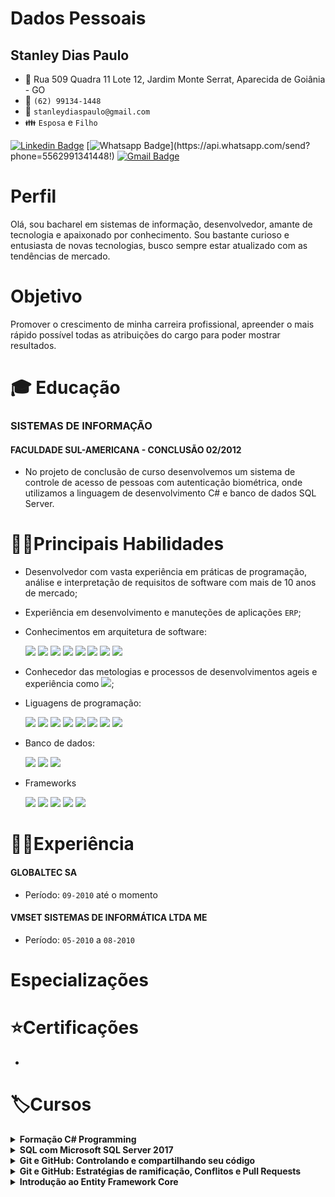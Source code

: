 # Dados Pessoais
## Stanley Dias Paulo 
* :triangular_flag_on_post: Rua 509 Quadra 11 Lote 12, Jardim Monte Serrat, Aparecida de Goiânia - GO
* :iphone: `(62) 99134-1448`
* :email: `stanleydiaspaulo@gmail.com`
* :family: `Esposa` e `Filho`

[![Linkedin Badge](https://img.shields.io/badge/-Linkedin-blue?style=flat-square&logo=Linkedin&logoColor=white&link=https://www.linkedin.com/in/stanleydiaspaulo/)](https://www.linkedin.com/in/stanleydiaspaulo/)
[![Whatsapp Badge](https://img.shields.io/badge/-Whatsapp-4CA143?style=flat-square&labelColor=4CA143&logo=whatsapp&logoColor=white&link=https://api.whatsapp.com/send?phone=5562991341448!)](https://api.whatsapp.com/send?phone=5562991341448!)
[![Gmail Badge](https://img.shields.io/badge/-Gmail-c14438?style=flat-square&logo=Gmail&logoColor=white&link=mailto:stanleydiaspaulo@gmail.com)](mailto:stanleydiaspaulo@gmail.com)

# Perfil
Olá, sou bacharel em sistemas de informação, desenvolvedor, amante de tecnologia e apaixonado por conhecimento. Sou bastante curioso e entusiasta de novas tecnologias, busco sempre estar atualizado com as tendências de mercado.

# Objetivo
Promover o crescimento de minha carreira profissional, apreender o mais rápido possível todas as atribuições do cargo para poder mostrar resultados.

# :mortar_board: Educação
### SISTEMAS DE INFORMAÇÃO
#### FACULDADE SUL-AMERICANA - CONCLUSÃO 02/2012
* No projeto de conclusão de curso desenvolvemos um sistema de controle de acesso de pessoas com autenticação biométrica, onde utilizamos a linguagem de desenvolvimento C# e banco de dados SQL Server.

# 👨‍💻Principais Habilidades
* Desenvolvedor com vasta experiência em práticas de programação, análise e interpretação de requisitos de software com mais de 10 anos de mercado;
* Experiência em desenvolvimento e manuteções de aplicações `ERP`;
* Conhecimentos em arquitetura de software:

    <img src="https://img.shields.io/badge/%20-OOP-green"/>
    <img src="https://img.shields.io/badge/%20-SOLID-blue"/>
    <img src="https://img.shields.io/badge/-Clean%20Code-lightgrey"/>
    <img src="https://img.shields.io/badge/%20-Design%20Patterns-orange"/>
    <img src="https://img.shields.io/badge/%20-DDD-yellowgreen"/>
    <img src="https://img.shields.io/badge/%20-CQRS-blue"/>
    <img src="https://img.shields.io/badge/%20-TDD-lightgrey"/>
    <img src="https://img.shields.io/badge/%20-BDD-brightgreen"/>
* Conhecedor das metologias e processos de desenvolvimentos ageis e experiência como <img src="https://img.shields.io/badge/SCRUM-MASTER-blue"/>;
* Liguagens de programação:

    <img src="https://img.shields.io/badge/%20-C%23-green"/>
    <img src="https://img.shields.io/badge/%20-Delphi-lightgrey"/>
    <img src="https://img.shields.io/badge/%20-VB6-yellowgreen"/> 
    <img src="https://img.shields.io/badge/%20-TypeScript-blue"/>
    <img src="https://img.shields.io/badge/%20-Java%20Script-yellow"/>
    <img src="https://img.shields.io/badge/%20-NodeJS-green"/>
    <img src="https://img.shields.io/badge/%20-HTML5-red"/>
    <img src="https://img.shields.io/badge/-CSS3-blue"/>
* Banco de dados:

    <img src="https://img.shields.io/badge/Microsof-SQL%20Server-yellow"/>
    <img src="https://img.shields.io/badge/%20-Oracle-red"/>
    <img src="https://img.shields.io/badge/%20-MySQL-blue" />

* Frameworks

    <img src="https://img.shields.io/badge/EntityFramework-Core-blue"/>
    <img src="https://img.shields.io/badge/ASP.NET-MVC5-green"/>
    <img src="https://img.shields.io/badge/ASP.NET-Core-blue"/>
    <img src="https://img.shields.io/badge/Angular-7%2B-red"/>
    <img src="https://img.shields.io/badge/React-JS-orange"/>
    

# 👨‍💼Experiência
#### GLOBALTEC SA
* Período: `09-2010` até o momento

#### VMSET SISTEMAS DE INFORMÁTICA LTDA ME
* Período: `05-2010` a `08-2010`


# Especializações

# ⭐Certificações
* 
# 🏷️Cursos
<details>
    <summary><b>Formação C# Programming </b> </summary>
        <table>
            <tr><td><strong>Certificação C# Programming parte 1: Criar tipos</strong></td></tr>
            <tr><td>Tipos integrais</td></tr>
            <tr><td>Ponto flutuante, booleanos, structs e enums </td></tr>
            <tr><td>Criar tipos de referência </td></tr>
            <tr><td>Classes, métodos, métodos de extensão </td></tr>
            <tr><td>Criar métodos sobrecarregados e substituídos </td></tr>
            <tr><td><strong>Certificação C# Programming parte 2: Consumir tipos</strong> </td></tr>
            <tr><td>Box ou unbox para converter entre tipos de valor </td></tr>
            <tr><td>Cast de tipos </td></tr>
            <tr><td>Implementando conversões </td></tr>
            <tr><td>Lidar com tipos dinâmicos </td></tr>
            <tr><td>Adicionando membros dinamicamente </td></tr>
            <tr><td><strong>Certificação C# Programming parte 3: Encapsulamento e Hierarquia de Classes</strong> </td></tr>
            <tr><td>Propriedades e acessadores </td></tr>
            <tr><td>Projetar interfaces </td></tr>
            <tr><td>Interfaces explícitas </td></tr>
            <tr><td>Classe base </td></tr>
            <tr><td>Comparações entre objetos </td></tr>
            <tr><td><strong>Certificação C# Programming parte 4: Fluxo de programa e exceções</strong> </td></tr>
            <tr><td>Fluxo de programa If, Else, Switch </td></tr>
            <tr><td>Compilação condicional </td></tr>
            <tr><td>Fluxo de programa While e Do </td></tr>
            <tr><td>Interação com For e Foreach </td></tr>
            <tr><td>Manutenção de exceções </td></tr>
            <tr><td>Exceções com SQL Server e Rede </td></tr>
            <tr><td><strong>Certificação C# Programming parte 5: Strings e Ciclo de Vida de Objetos</strong> </td></tr>
            <tr><td>Gerenciamento de memória </td></tr>
            <tr><td>Coletando lixo </td></tr>
            <tr><td>O Padrão Disposable </td></tr>
            <tr><td>Concatenação, Escrita e Leitura de Strings </td></tr>
            <tr><td>Pesquisando Strings </td></tr>
            <tr><td>Formatação de Strings </td></tr>
            <tr><td><strong>Certificação C# Programming parte 6: Coleções, XML e JSON</strong> </td></tr>
            <tr><td>Serialização com XML </td></tr>
            <tr><td>Serialização com JSON </td></tr>
            <tr><td>Serialização Binária, Personalizada e com Contrato </td></tr>
            <tr><td>Arrays </td></tr>
            <tr><td>Listas </td></tr>
            <tr><td>Conjuntos, Dicionários e Filas </td></tr>
            <tr><td><strong>Certificação C# Programming parte 7: Eventos e LINQ</strong> </td></tr>
            <tr><td>Introdução aos eventos </td></tr>
            <tr><td>Manipuladores de eventos </td></tr>
            <tr><td>Delegados e Lambda </td></tr>
            <tr><td>Func, Action e Predicate </td></tr>
            <tr><td>Consultado e filtrando dados com LINQ </td></tr>
            <tr><td>Projeção de dados </td></tr>
            <tr><td>Agrupamento e agregação </td></tr>
            <tr><td>Paginação e sintaxe de método </td></tr>
            <tr><td>Consulta com XML </td></tr>
            <tr><td><strong>Certificação C# Programming parte 8: Entrada e Saída de Dados</strong> </td></tr>
            <tr><td>Ler e gravar bytes em fluxos de arquivos </td></tr>
            <tr><td>Ler e gravar strings em fluxos de arquivos </td></tr>
            <tr><td>Gerenciando arquivos </td></tr>
            <tr><td>Gerenciando diretórios </td></tr>
            <tr><td>Acessando a Web de forma assíncrona </td></tr>
            <tr><td>Lendo e atualizando banco de dados </td></tr>
            <tr><td>Consumindo serviços e interpretando dados </td></tr>
            <tr><td><strong>Certificação C# Programming parte 9: Depurar Aplicativos</strong> </td></tr>
            <tr><td>Gerenciando assemblies </td></tr>
            <tr><td>Assinando assemblies com nome forte </td></tr>
            <tr><td>Depurando aplicações </td></tr>
            <tr><td>Compilação condicional </td></tr>
            <tr><td>Compilação em modo debug e release </td></tr>
            <tr><td>Rastreamento de aplicações </td></tr>
            <tr><td>Gravando mensagens no Event Log </td></tr>
            <tr><td>Contadores de desempenho </td></tr>
            <tr><td><strong>Certificação C# Programming parte 10: Reflection</strong> </td></tr>
            <tr><td>Criar e aplicar atributos </td></tr>
            <tr><td>Ler os atributos </td></tr>
            <tr><td>Usar reflection </td></tr>
            <tr><td>Geração de código </td></tr>
            <tr><td>Tipos do System Reflection </td></tr>
            <tr><td><strong>Certificação C# Programming parte 11: Multithreading</strong> </td></tr>
            <tr><td>Introdução ao Task Parallel Library </td></tr>
            <tr><td>Consultas LINQ com Paralelismo </td></tr>
            <tr><td>Espera, Continuação de Hierarquia de Tarefas </td></tr>
            <tr><td>Threads </td></tr>
            <tr><td>Desbloqueando a interface do usuário </td></tr>
            <tr><td>Async Await, Coleções simultâneas e bloqueios </td></tr>
            <tr><td>Cancelamento de tarefas e métodos Thread Safe </td></tr>
            <tr><td><strong>Certificação C# Programming parte 12: Validar Segurança</strong> </td></tr>
            <tr><td>Validar dados JSON </td></tr>
            <tr><td>Escolher o tipo de coleção adequada </td></tr>
            <tr><td>Validando com expresão regular </td></tr>
            <tr><td>Funções internas para validar tipos e conteúdos </td></tr>
            <tr><td>Criptografia simétrica e assimétrica </td></tr>
            <tr><td>Gerenciamento de chave </td></tr>
            <tr><td>Gerenciar e criar certificados </td></tr>
            <tr><td>Fazendo Hash de dados </td></tr>
        </table>
</details>

<details>
    <summary><b>SQL com Microsoft SQL Server 2017</b></summary>
    <table>
        <tbody>
            <tr><td><strong>Business Intelligence: Introdução à inteligência empresarial</strong></td></tr> 
            <tr><td>Dados e informação </td></tr>
            <tr><td>Problema comuns nas empresas </td></tr>
            <tr><td>Matriz dimensão indicador </td></tr>
            <tr><td>Tabelas de um Datawarehouse </td></tr>
            <tr><td>Hierarquias e tipo de dimensões </td></tr>
            <tr><td>O que é OLAP? </td></tr>
            <tr><td>Outros tópicos </td></tr>
            <tr><td><strong>ETL com integration services: Modelo de dados </strong></td></tr>
            <tr><td>Compreendendo o problema </td></tr>
            <tr><td>Instalando os produtos </td></tr>
            <tr><td>O projeto do Data Warehouse </td></tr>
            <tr><td>As dimensões fábrica, cliente e produto </td></tr>
            <tr><td>Dimensões organizacional e tempo </td></tr>
            <tr><td>As tabelas fato </td></tr>
            <tr><td>Carregando dados na dimensão </td></tr>
            <tr><td><strong>ETL com integration services: Transformação de dados </strong></td></tr>
            <tr><td>Carregando dimensão cliente </td></tr>
            <tr><td>Preparando a dimensão produto </td></tr>
            <tr><td>A dimensão organizacional </td></tr>
            <tr><td>Criando a dimensão tempo </td></tr>
            <tr><td>Tabelas de fato </td></tr>
            <tr><td>Conclusão </td></tr>
            <tr><td><strong>OLAP com SQL Server: Construção do Data Warehouse </strong></td></tr>
            <tr><td>Configuração </td></tr>
            <tr><td>DW criando as primeiras dimensões </td></tr>
            <tr><td>Snow Flake, Tempo e Pai-Filho </td></tr>
            <tr><td>Criando os OLAPs </td></tr>
            <tr><td>Desnormalizando base de dados </td></tr>
            <tr><td><strong>Consultas Multidimensionais: MDX com SQL Server </strong></td></tr>
            <tr><td>Configuração </td></tr>
            <tr><td>Seleção de elementos </td></tr>
            <tr><td>Ordem da exibição de elementos </td></tr>
            <tr><td>Cálculos nos Elementos do OLAP </td></tr>
            <tr><td>Períodos de Tempo </td></tr>
            <tr><td>Trabalhando com dados ordenados </td></tr>
            <tr><td>Análise de Pareto ou 80 20 </td></tr>
            <tr><td><strong>Report Analysis com Power BI: Gerando relatórios empresariais </strong></td></tr>
            <tr><td>Configurando o ambiente </td></tr>
            <tr><td>Conceitos, acesso e construção de uma visão simples </td></tr>
            <tr><td>Concstruindo relatórios </td></tr>
            <tr><td>Hierarquias, mapas e tabelas </td></tr>
            <tr><td>Power BI Service</td></tr>
        </tbody>
    </table>
</details>

<details>
    <summary><b>Git e GitHub: Controlando e compartilhando seu código</b></summary>
    <table>
        <tbody>
            <tr><td>O que é o Git e como instalá-lo</td></tr>
            <tr><td>Criar um repositório</td></tr>
            <tr><td>Analise de status do repositório</td></tr>
            <tr><td>Entendendo o comando commit</td></tr>
            <tr><td>Como adicionar arquivos com git add</td></tr>
            <tr><td>Verificar históricos de commits</td></tr>
            <tr><td>Ignorando arquivos e/ou pastas com .gitignore</td></tr>
            <tr><td>Repositórios remotos</td></tr>
            <tr><td>Adicionando link para o repositório remoto com 'remote add'</td></tr>
            <tr><td>Como baixar um repositório pela primeira vez</td></tr>
            <tr><td>Clonando-o com o comando git clone</td></tr>
            <tr><td>Enviando as alterações para um repositório remoto com o comando git push</td></tr>
            <tr><td>Atualizando o repositório remoto utilizando git pull</td></tr>
            <tr><td>O que é para que serve o GitHub</td></tr>
            <tr><td>Entendo o que é uma branch</td></tr>
            <tr><td>Visualizando as alterações realizadas com o comando git diff</td></tr>        
        </tbody>
    </table>
</details>

<details>
    <summary><b>Git e GitHub: Estratégias de ramificação, Conflitos e Pull Requests</b></summary>
    
</details>

<details>
    <summary><b>Introdução ao Entity Framework Core</b></summary>
    <table>
        <tbody>
            <tr><td>Introdução</td></tr>
            <tr><td>O que é um ORM?</td></tr>
            <tr><td>Orientação a objetos vs Modelo relacional</td></tr>
            <tr><td>O que é o Entity Framework Core?</td></tr>
            <tr><td>Como funciona o Entity Framework</td></tr>
            <tr><td>História do Entity Framework Core</td></tr>
            <tr><td>Por que o Entity Framework core foi reescrito do zero</td></tr>
            <tr><td>Quais são os providers disponíveis</td></tr>
            <tr><td>EF6 vs EF Core</td></tr>
            <tr><td>Ambiente de desenvolvimento - IDE's</td></tr>
            <tr><td>IDE's disponíveis</td></tr>
            <tr><td>Instalação do SDK do .NET Core</td></tr>
            <tr><td>Instalação das extensões do VS Code</td></tr>
            <tr><td>Instalação do SQL Server LocalBD</td></tr>
            <tr><td>Desenvolvendo a primeira aplicação</td></tr>
            <tr><td>Criando uma aplicação console no Visual Studio</td></tr>
            <tr><td>Instalando o pacote do SQL Server Visual Studio Code</td></tr>
            <tr><td>Instalando o pacote do SQL Server Visual Studio</td></tr>
            <tr><td>Coceitos Principais</td></tr>
            <tr><td>Por onde começar</td></tr>
            <tr><td>O que é Code First</td></tr>
            <tr><td>O que é Database First</td></tr>
            <tr><td>O que é DbContext</td></tr>
            <tr><td>Cenários de utilização</td></tr>
            <tr><td>Sistemas de pedido</td></tr>
            <tr><td>Criação das classes</td></tr>
            <tr><td>Criação da classe de contexto</td></tr>
            <tr><td>Mapeamento através do Fluent API</td></tr>
            <tr><td>Arquivos de configurações</td></tr>
            <tr><td>Utilizando DataAnnotations</td></tr>
            <tr><td>Migrações</td></tr>
            <tr><td>O que é necessário para criar uma migração,</td></tr>
            <tr><td>Criando a primeira migração</td></tr>
            <tr><td>Analisando a migração</td></tr>
            <tr><td>Gerando Script SQL</td></tr>
            <tr><td>Aplicando migração</td></tr>
            <tr><td>Gerando Scripts SQL Idempotentes</td></tr>
            <tr><td>Roolbak de migrações</td></tr>
            <tr><td>Migrações pendentes</td></tr>
            <tr><td>Operações</td></tr>
            <tr><td>Operações que iremos executar</td></tr>
            <tr><td>Inserindo registros</td></tr>
            <tr><td>Inserindo registros em massa</td></tr>
            <tr><td>Consultando dados</td></tr>
            <tr><td>Carregando adiantado</td></tr>
            <tr><td>Atualizando registros</td></tr>
            <tr><td>Removento registros</td></tr>
            <tr><td>Bônus</td></tr>
            <tr><td>Detectando propriedades não configuradas</td></tr>
            <tr><td>Resiliência da conexão</td></tr>
            <tr><td>Alterando o nome da tabela de histórico de migrações</td></tr>
        </tbody>
    </table>
</details>

